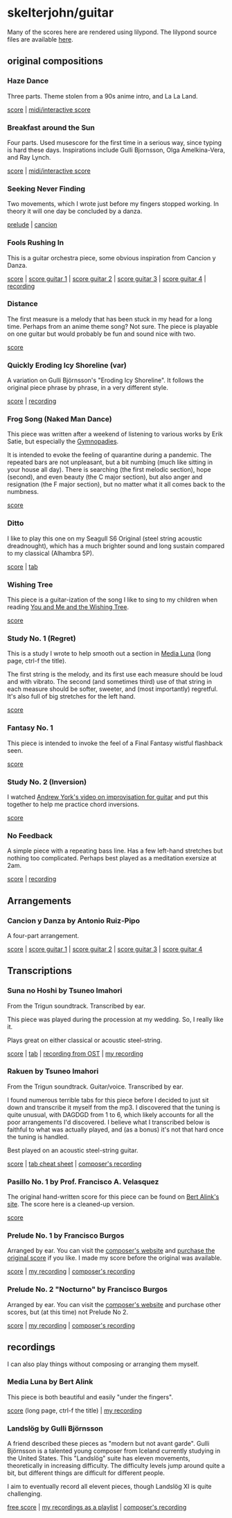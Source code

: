 # skelterjohn/guitar

Many of the scores here are rendered using lilypond. The lilypond source
files are available
[here](https://github.com/skelterjohn/guitar/tree/master/lilypond).

## original compositions


### Haze Dance

Three parts. Theme stolen from a 90s anime intro, and La La Land.

[score](https://github.com/skelterjohn/guitar/blob/master/pdf/haze_dance.pdf)
|
[midi/interactive score](https://musescore.com/user/100491475/scores/27091708)

### Breakfast around the Sun

Four parts. Used musescore for the first time in a serious way, since typing
is hard these days. Inspirations include Gulli Bjornsson, Olga Amelkina-Vera,
and Ray Lynch.

[score](https://github.com/skelterjohn/guitar/blob/master/pdf/breakfast.pdf)
|
[midi/interactive score](https://musescore.com/user/100491475/scores/24896446)

### Seeking Never Finding

Two movements, which I wrote just before my fingers stopped working. In
theory it will one day be concluded by a danza.

[prelude](https://github.com/skelterjohn/guitar/blob/master/pdf/seeking_I.pdf)
|
[cancion](https://github.com/skelterjohn/guitar/blob/master/pdf/seeking_2.pdf)

### Fools Rushing In

This is a guitar orchestra piece, some obvious inspiration from
Cancion y Danza.

[score](https://github.com/skelterjohn/guitar/blob/master/pdf/fools.pdf)
|
[score guitar 1](https://github.com/skelterjohn/guitar/blob/master/pdf/fools_one.pdf)
|
[score guitar 2](https://github.com/skelterjohn/guitar/blob/master/pdf/fools_two.pdf)
|
[score guitar 3](https://github.com/skelterjohn/guitar/blob/master/pdf/fools_three.pdf)
|
[score guitar 4](https://github.com/skelterjohn/guitar/blob/master/pdf/fools_four.pdf)
|
[recording](https://www.youtube.com/watch?v=unBusSodF70)


### Distance

The first measure is a melody that has been stuck in my head for a long
time. Perhaps from an anime theme song? Not sure. The piece is playable
on one guitar but would probably be fun and sound nice with two.

[score](https://github.com/skelterjohn/guitar/blob/master/pdf/distance.pdf)

### Quickly Eroding Icy Shoreline (var)

A variation on Gulli Björnsson's "Eroding Icy Shoreline". It follows the
original piece phrase by phrase, in a very different style.

[score](https://github.com/skelterjohn/guitar/blob/master/pdf/quickly_eroding_icy_shoreline.pdf)
|
[recording](https://www.youtube.com/watch?v=PTqMrPJhIuE)

### Frog Song (Naked Man Dance)

This piece was written after a weekend of listening to various works by
Erik Satie, but especially the
[Gymnopadies](https://www.youtube.com/watch?v=S-Xm7s9eGxU).

It is intended to evoke the feeling of quarantine during a pandemic. The
repeated bars are not unpleasant, but a bit numbing (much like sitting in your
house all day). There is searching (the first melodic section), hope (second),
and even beauty (the C major section), but also anger and resignation (the F
major section), but no matter what it all comes back to the numbness.

[score](https://github.com/skelterjohn/guitar/blob/master/pdf/frogsong.pdf)

### Ditto

I like to play this one on my Seagull S6 Original (steel string acoustic
dreadnought), which has a much brighter sound and long sustain compared to my
classical (Alhambra 5P).

[score](https://github.com/skelterjohn/guitar/blob/master/pdf/ditto.pdf)
|
[tab](https://github.com/skelterjohn/guitar/blob/master/pdf/ditto_tab.pdf)

### Wishing Tree

This piece is a guitar-ization of the song I like to sing to my children when
reading
[You and Me and the Wishing Tree](https://lmgtfy.app/?q=you+and+me+and+the+wishing+tree).

[score](https://github.com/skelterjohn/guitar/blob/master/pdf/wishingtree.pdf)

### Study No. 1 (Regret)

This is a study I wrote to help smooth out a section in
[Media Luna](http://www.knila.nl/index.php?search=own) (long page, ctrl-f the
title).

The first string is the melody, and its first use each measure should be loud and
with vibrato. The second (and sometimes third) use of that string in each measure
should be softer, sweeter, and (most importantly) regretful. It's also full of big stretches for the left hand.

[score](https://github.com/skelterjohn/guitar/blob/master/pdf/study_n1_regret.pdf)

### Fantasy No. 1

This piece is intended to invoke the feel of a Final Fantasy wistful flashback seen.

[score](https://github.com/skelterjohn/guitar/blob/master/pdf/fantasy_1.pdf)

### Study No. 2 (Inversion)

I watched
[Andrew York's video on improvisation for guitar](https://www.youtube.com/watch?v=DyWv4uWG-MU)
and put this together to help me practice chord inversions.

[score](https://github.com/skelterjohn/guitar/blob/master/pdf/inversion.pdf)

### No Feedback

A simple piece with a repeating bass line. Has a few left-hand stretches but nothing too complicated. Perhaps best played as a meditation exersize at 2am.

[score](https://github.com/skelterjohn/guitar/blob/master/pdf/no_feedback.pdf)
|
[recording](https://youtu.be/Cpl9k0rCWcI)

## Arrangements

### Cancion y Danza by Antonio Ruiz-Pipo

A four-part arrangement.

[score](https://github.com/skelterjohn/guitar/blob/master/pdf/cancion_y_danza_1.pdf)
|
[score guitar 1](https://github.com/skelterjohn/guitar/blob/master/pdf/cancion_y_danza_1_one.pdf)
|
[score guitar 2](https://github.com/skelterjohn/guitar/blob/master/pdf/cancion_y_danza_1_two.pdf)
|
[score guitar 3](https://github.com/skelterjohn/guitar/blob/master/pdf/cancion_y_danza_1_three.pdf)
|
[score guitar 4](https://github.com/skelterjohn/guitar/blob/master/pdf/cancion_y_danza_1_four.pdf)

## Transcriptions

### Suna no Hoshi by Tsuneo Imahori
From the Trigun soundtrack. Transcribed by ear.

This piece was played during the procession at my wedding. So, I really like it.

Plays great on either classical or acoustic steel-string.

[score](https://github.com/skelterjohn/guitar/blob/master/pdf/suna_no_hoshi.pdf)
|
[tab](https://github.com/skelterjohn/guitar/blob/master/pdf/suna_no_hoshi_tab.pdf)
|
[recording from OST](https://www.youtube.com/watch?v=E2hLiiRsG2g)
|
[my recording](https://www.youtube.com/watch?v=VG2HcP8iLjM)

### Rakuen by Tsuneo Imahori
From the Trigun soundtrack. Guitar/voice. Transcribed by ear.

I found numerous terrible tabs for this piece before I decided to just sit down
and transcribe it myself from the mp3. I discovered that the tuning is quite unusual,
with DAGDGD from 1 to 6, which likely accounts for all the poor arrangements I'd
discovered. I believe what I transcribed below is faithful to what was actually
played, and (as a bonus) it's not that hard once the tuning is handled.

Best played on an acoustic steel-string guitar.

[score](https://github.com/skelterjohn/guitar/blob/master/pdf/rakuen.pdf)
|
[tab cheat sheet](https://github.com/skelterjohn/guitar/blob/master/pdf/rakuen_tab.pdf)
|
[composer's recording](https://www.youtube.com/watch?v=XDn2EUC4reM)

### Pasillo No. 1 by Prof. Francisco A. Velasquez

The original hand-written score for this piece can be found on
[Bert Alink's site](http://www.knila.nl/index.php?search=latin). The score here
is a cleaned-up version.

[score](https://github.com/skelterjohn/guitar/blob/master/pdf/pasillo_n1.pdf)

### Prelude No. 1 by Francisco Burgos

Arranged by ear. You can visit the
[composer's website](https://www.burgosguitar.com/) and
[purchase the original score](https://franciscoburgos.musicaneo.com/sheetmusic/sm-519839_prelude_1_for_guitar_music_notation_and_tablature.html)
if you like. I made my score before the original was available.

[score](https://github.com/skelterjohn/guitar/blob/master/pdf/burgos_prelude_1.pdf)
|
[my recording](https://www.youtube.com/watch?v=rNKc362oCWo)
|
[composer's recording](https://soundcloud.com/francisco-burgos/prelude-1-by-francisco-burgos)

### Prelude No. 2 "Nocturno" by Francisco Burgos

Arranged by ear. You can visit the
[composer's website](https://www.burgosguitar.com/) and purchase other
scores, but (at this time) not Prelude No 2.

[score](https://github.com/skelterjohn/guitar/blob/master/pdf/burgos_prelude_2.pdf)
|
[my recording](https://www.youtube.com/watch?v=Gbnjhe-nD18)
|
[composer's recording](https://soundcloud.com/francisco-burgos/prelude-2-nocturno-by)

## recordings

I can also play things without composing or arranging them myself.

### Media Luna by Bert Alink

This piece is both beautiful and easily "under the fingers".

[score](http://www.knila.nl/index.php?search=own) (long page, ctrl-f the title)
|
[my recording](https://www.youtube.com/watch?v=dTeBkp3v8tU)

### Landslög by Gulli Björnsson

A friend described these pieces as "modern but not avant garde". Gulli Björnsson is a
talented young composer from Iceland currently studying in the United States. This
"Landslög" suite has eleven movements, theoretically in increasing difficulty. The
difficulty levels jump around quite a bit, but different things are difficult for 
different people.

I aim to eventually record all elevent pieces, though Landslög XI is quite challenging.

[free score](https://www.gullibjornsson.org/guitar-music)
|
[my recordings as a playlist](https://www.youtube.com/playlist?list=PLlOF4Fl9p6cIwTdAb9qjwClSkAwOufHOU)
|
[composer's recording](https://www.youtube.com/watch?v=J8SPDieQpBo)
